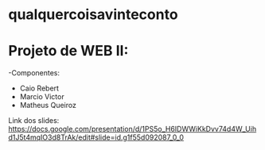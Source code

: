 # qualquercoisavinteconto

# Projeto de WEB II:

-Componentes: 
  - Caio Rebert
  - Marcio Victor
  - Matheus Queiroz


Link dos slides: https://docs.google.com/presentation/d/1PS5o_H6IDWWiKkDvv74d4W_Uihd1J5t4mqIO3d8TrAk/edit#slide=id.g1f55d092087_0_0
